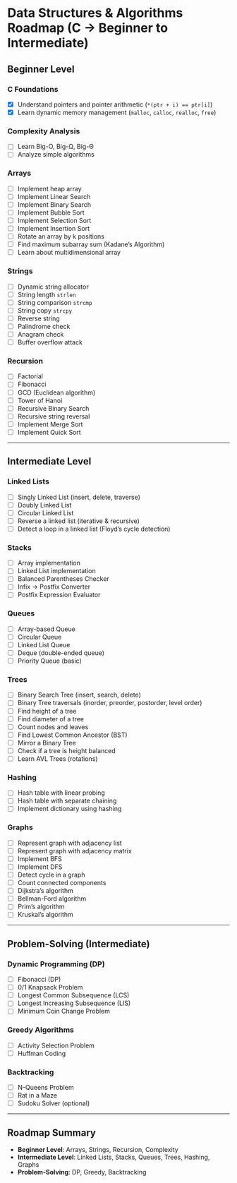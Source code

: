 # Data Structures & Algorithms Roadmap (C → Beginner to Intermediate)

## Beginner Level

### C Foundations
- [X] Understand pointers and pointer arithmetic (`*(ptr + i) == ptr[i]`)
- [X] Learn dynamic memory management (`malloc`, `calloc`, `realloc`, `free`)

### Complexity Analysis
- [ ] Learn Big-O, Big-Ω, Big-Θ
- [ ] Analyze simple algorithms

### Arrays
- [ ] Implement heap array
- [ ] Implement Linear Search
- [ ] Implement Binary Search
- [ ] Implement Bubble Sort
- [ ] Implement Selection Sort
- [ ] Implement Insertion Sort
- [ ] Rotate an array by k positions
- [ ] Find maximum subarray sum (Kadane’s Algorithm)
- [ ] Learn about multidimensional array

### Strings
- [ ] Dynamic string allocator
- [ ] String length `strlen`
- [ ] String comparison `strcmp`
- [ ] String copy `strcpy`
- [ ] Reverse string
- [ ] Palindrome check
- [ ] Anagram check
- [ ] Buffer overflow attack

### Recursion
- [ ] Factorial
- [ ] Fibonacci
- [ ] GCD (Euclidean algorithm)
- [ ] Tower of Hanoi
- [ ] Recursive Binary Search
- [ ] Recursive string reversal
- [ ] Implement Merge Sort
- [ ] Implement Quick Sort

---

## Intermediate Level

### Linked Lists
- [ ] Singly Linked List (insert, delete, traverse)
- [ ] Doubly Linked List
- [ ] Circular Linked List
- [ ] Reverse a linked list (iterative & recursive)
- [ ] Detect a loop in a linked list (Floyd’s cycle detection)

### Stacks
- [ ] Array implementation
- [ ] Linked List implementation
- [ ] Balanced Parentheses Checker
- [ ] Infix → Postfix Converter
- [ ] Postfix Expression Evaluator

### Queues
- [ ] Array-based Queue
- [ ] Circular Queue
- [ ] Linked List Queue
- [ ] Deque (double-ended queue)
- [ ] Priority Queue (basic)

### Trees
- [ ] Binary Search Tree (insert, search, delete)
- [ ] Binary Tree traversals (inorder, preorder, postorder, level order)
- [ ] Find height of a tree
- [ ] Find diameter of a tree
- [ ] Count nodes and leaves
- [ ] Find Lowest Common Ancestor (BST)
- [ ] Mirror a Binary Tree
- [ ] Check if a tree is height balanced
- [ ] Learn AVL Trees (rotations)

### Hashing
- [ ] Hash table with linear probing
- [ ] Hash table with separate chaining
- [ ] Implement dictionary using hashing

### Graphs
- [ ] Represent graph with adjacency list
- [ ] Represent graph with adjacency matrix
- [ ] Implement BFS
- [ ] Implement DFS
- [ ] Detect cycle in a graph
- [ ] Count connected components
- [ ] Dijkstra’s algorithm
- [ ] Bellman-Ford algorithm
- [ ] Prim’s algorithm
- [ ] Kruskal’s algorithm

---

## Problem-Solving (Intermediate)

### Dynamic Programming (DP)
- [ ] Fibonacci (DP)
- [ ] 0/1 Knapsack Problem
- [ ] Longest Common Subsequence (LCS)
- [ ] Longest Increasing Subsequence (LIS)
- [ ] Minimum Coin Change Problem

### Greedy Algorithms
- [ ] Activity Selection Problem
- [ ] Huffman Coding

### Backtracking
- [ ] N-Queens Problem
- [ ] Rat in a Maze
- [ ] Sudoku Solver (optional)

---

## Roadmap Summary
- **Beginner Level**: Arrays, Strings, Recursion, Complexity
- **Intermediate Level**: Linked Lists, Stacks, Queues, Trees, Hashing, Graphs
- **Problem-Solving**: DP, Greedy, Backtracking


